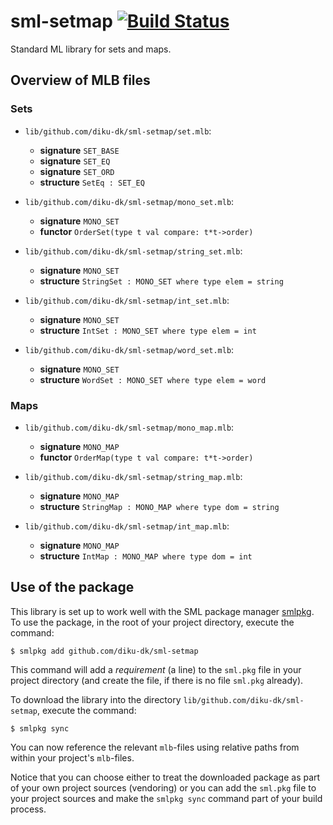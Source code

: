 # sml-setmap [![Build Status](https://travis-ci.org/diku-dk/sml-setmap.svg?branch=master)](https://travis-ci.org/diku-dk/sml-setmap)

Standard ML library for sets and maps.

## Overview of MLB files

### Sets

- `lib/github.com/diku-dk/sml-setmap/set.mlb`:

  - **signature** `SET_BASE`
  - **signature** `SET_EQ`
  - **signature** `SET_ORD`
  - **structure** `SetEq : SET_EQ`

- `lib/github.com/diku-dk/sml-setmap/mono_set.mlb`:

  - **signature** `MONO_SET`
  - **functor** `OrderSet(type t val compare: t*t->order)`

- `lib/github.com/diku-dk/sml-setmap/string_set.mlb`:

  - **signature** `MONO_SET`
  - **structure** `StringSet : MONO_SET where type elem = string`

- `lib/github.com/diku-dk/sml-setmap/int_set.mlb`:

  - **signature** `MONO_SET`
  - **structure** `IntSet : MONO_SET where type elem = int`

- `lib/github.com/diku-dk/sml-setmap/word_set.mlb`:

  - **signature** `MONO_SET`
  - **structure** `WordSet : MONO_SET where type elem = word`

### Maps

- `lib/github.com/diku-dk/sml-setmap/mono_map.mlb`:

  - **signature** `MONO_MAP`
  - **functor** `OrderMap(type t val compare: t*t->order)`

- `lib/github.com/diku-dk/sml-setmap/string_map.mlb`:

  - **signature** `MONO_MAP`
  - **structure** `StringMap : MONO_MAP where type dom = string`

- `lib/github.com/diku-dk/sml-setmap/int_map.mlb`:

  - **signature** `MONO_MAP`
  - **structure** `IntMap : MONO_MAP where type dom = int`



## Use of the package

This library is set up to work well with the SML package manager
[smlpkg](https://github.com/diku-dk/smlpkg).  To use the package, in
the root of your project directory, execute the command:

```
$ smlpkg add github.com/diku-dk/sml-setmap
```

This command will add a _requirement_ (a line) to the `sml.pkg` file in your
project directory (and create the file, if there is no file `sml.pkg`
already).

To download the library into the directory
`lib/github.com/diku-dk/sml-setmap`, execute the command:

```
$ smlpkg sync
```

You can now reference the relevant `mlb`-files using relative paths from
within your project's `mlb`-files.

Notice that you can choose either to treat the downloaded package as
part of your own project sources (vendoring) or you can add the
`sml.pkg` file to your project sources and make the `smlpkg sync`
command part of your build process.
